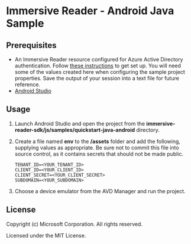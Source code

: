 # Immersive Reader - Android Java Sample

## Prerequisites

* An Immersive Reader resource configured for Azure Active Directory authentication. Follow [these instructions](https://docs.microsoft.com/azure/cognitive-services/immersive-reader/how-to-create-immersive-reader) to get set up. You will need some of the values created here when configuring the sample project properties. Save the output of your session into a text file for future reference.
* [Android Studio](https://developer.android.com/studio)

## Usage

1. Launch Android Studio and open the project from the **immersive-reader-sdk/js/samples/quickstart-java-android** directory.

1. Create a file named **env** to the **/assets** folder and add the following, supplying values as appropriate. Be sure not to commit this file into source control, as it contains secrets that should not be made public.

    ```text
    TENANT_ID=<YOUR_TENANT_ID>
    CLIENT_ID=<YOUR_CLIENT_ID>
    CLIENT_SECRET=<YOUR_CLIENT_SECRET>
    SUBDOMAIN=<YOUR_SUBDOMAIN>
    ```

1. Choose a device emulator from the AVD Manager and run the project.

## License

Copyright (c) Microsoft Corporation. All rights reserved.

Licensed under the MIT License.
